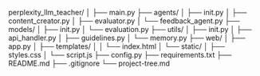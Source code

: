 perplexity_llm_teacher/
│
├── main.py
├── agents/
│ ├── init.py
│ ├── content_creator.py
│ ├── evaluator.py
│ └── feedback_agent.py
├── models/
│ ├── init.py
│ └── evaluation.py
├── utils/
│ ├── init.py
│ ├── api_handler.py
│ ├── guidelines.py
│ └── memory.py
├── web/
│ ├── app.py
│ ├── templates/
│ │ └── index.html
│ └── static/
│ ├── styles.css
│ └── script.js
├── config.py
├── requirements.txt
├── README.md
├── .gitignore
└── project-tree.md